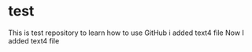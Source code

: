 # test
This is test repository to learn how to use GitHub
i added text4 file
Now I added text4 file
